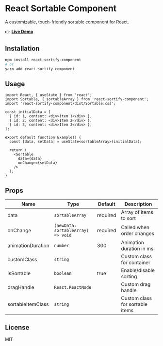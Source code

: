 # React Sortable Component

A customizable, touch-friendly sortable component for React.

👉 **[Live Demo](https://react-sortify.netlify.app/)**

## Installation

```bash
npm install react-sortify-component
# or
yarn add react-sortify-component
```

## Usage

```tsx
import React, { useState } from 'react';
import Sortable, { sortableArray } from 'react-sortify-component';
import 'react-sortify-component/dist/Sortable.css';

const initialData = [
  { id: 1, content: <div>Item 1</div> },
  { id: 2, content: <div>Item 2</div> },
  { id: 3, content: <div>Item 3</div> },
];

export default function Example() {
  const [data, setData] = useState<sortableArray>(initialData);

  return (
    <Sortable
      data={data}
      onChange={setData}
    />
  );
}
```

## Props

| Name               | Type                                | Default   | Description                                 |
|--------------------|-------------------------------------|-----------|---------------------------------------------|
| data               | `sortableArray`                     | required  | Array of items to sort                      |
| onChange           | `(newData: sortableArray) => void`  | required  | Called when order changes                   |
| animationDuration  | `number`                            | 300       | Animation duration in ms                    |
| customClass        | `string`                            |           | Custom class for container                  |
| isSortable         | `boolean`                           | true      | Enable/disable sorting                      |
| dragHandle         | `React.ReactNode`                   |           | Custom drag handle                          |
| sortableItemClass  | `string`                            |           | Custom class for sortable items             |

## License

MIT 